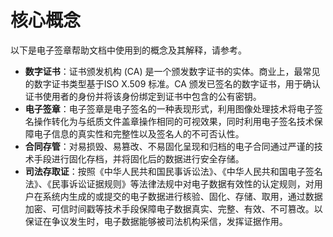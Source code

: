 # 核心概念

以下是电子签章帮助文档中使用到的概念及其解释，请参考。

- **数字证书**：证书颁发机构 (CA) 是一个颁发数字证书的实体。商业上，最常见的数字证书类型基于ISO X.509 标准。CA 颁发已签名的数字证书，用于确认证书使用者的身份并将该身份绑定到证书中包含的公有密钥。
- **电子签章**：电子签章是电子签名的一种表现形式，利用图像处理技术将电子签名操作转化为与纸质文件盖章操作相同的可视效果，同时利用电子签名技术保障电子信息的真实性和完整性以及签名人的不可否认性。
- **合同存管**：对易损毁、易篡改、不易固化呈现和归档的电子合同通过严谨的技术手段进行固化存档，并将固化后的数据进行安全存储。
- **司法存取证**：按照《中华人民共和国民事诉讼法》、《中华人民共和国电子签名法》、《民事诉讼证据规则》等法律法规中对电子数据有效性的认定规则，对用户在系统内生成的或提交的电子数据进行核验、固化、存储、取用，通过数据加密、可信时间戳等技术手段保障电子数据真实、完整、有效、不可篡改。以保证在争议发生时，电子数据能够被司法机构采信，发挥证据作用。
